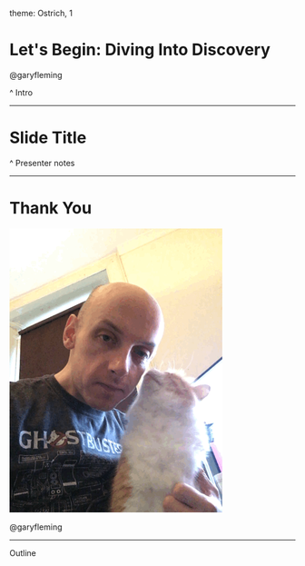 theme: Ostrich, 1

# Let's Begin: Diving Into Discovery

@garyfleming

^ Intro

---

# Slide Title

^ Presenter notes

---

# Thank You

![inline](images/cat3.gif)

@garyfleming

---


Outline